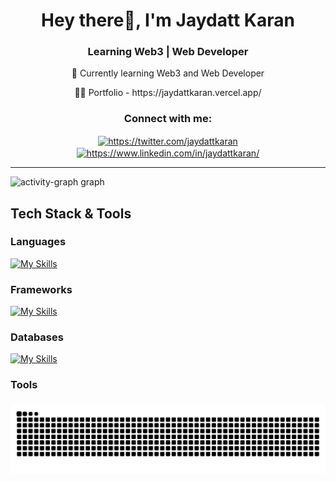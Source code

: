 <h1 align="center">Hey there👋, I'm Jaydatt Karan</h1>
<h3 align="center">Learning Web3 | Web Developer</h3>
<div align=center> 
<p> 🌱 Currently learning Web3 and Web Developer </p>

<p> 👨‍💻 Portfolio - https://jaydattkaran.vercel.app/ </p>
</div>
<h3 align="center">Connect with me:</h3>
<p align="center">
<a href="https://twitter.com/jaydattkaran" target="blank"><img align="center" src="https://raw.githubusercontent.com/rahuldkjain/github-profile-readme-generator/master/src/images/icons/Social/twitter.svg" alt="https://twitter.com/jaydattkaran" height="30" width="40" /></a>
<a href="https://www.linkedin.com/in/jaydattkaran/" target="blank"><img align="center" src="https://raw.githubusercontent.com/rahuldkjain/github-profile-readme-generator/master/src/images/icons/Social/linked-in-alt.svg" alt="https://www.linkedin.com/in/jaydattkaran/" height="30" width="40" border="none"/></a>
</p>

<!-- <img align="right" src="https://visitor-badge.laobi.icu/badge?page_id=jaydattkaran.jaydattkaran" /> -->

<hr />
<img src="https://github-readme-activity-graph.vercel.app/graph?username=jaydattkaran&radius=16&theme=react&area=true&order=5" height="300" alt="activity-graph graph"  />

<h2>Tech Stack & Tools</h2>

<h3>Languages</h3>

[![My Skills](https://skillicons.dev/icons?i=c,cpp,js,ts)](https://skillicons.dev)

<h3>Frameworks</h3>
  
[![My Skills](https://skillicons.dev/icons?i=react,nextjs,threejs,tailwindcss,express)](https://skillicons.dev)

<h3>Databases</h3>
  
[![My Skills](https://skillicons.dev/icons?i=postgres,mongoDB)](https://skillicons.dev)

<h3>Tools</h3>
 
<!-- [![My Skills](https://skillicons.dev/icons?i=postman,git,aws,cloudflare)](https://skillicons.dev) -->


###
<img src="https://raw.githubusercontent.com/jaydattkaran/jaydattkaran/output/snake.svg" alt="Snake animation" />
